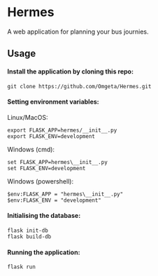 # Hermes


A web application for planning your bus journies.

## Usage


#### Install the application by cloning this repo:
```
git clone https://github.com/Omgeta/Hermes.git
```


#### Setting environment variables:

Linux/MacOS: 
```
export FLASK_APP=hermes/__init__.py
export FLASK_ENV=development
```

Windows (cmd):
```
set FLASK_APP=hermes\__init__.py
set FLASK_ENV=development
```

Windows (powershell):
```
$env:FLASK_APP = "hermes\__init__.py"
$env:FLASK_ENV = "development"
```



#### Initialising the database:

```
flask init-db
flask build-db
```



#### Running the application:
```
flask run
```
